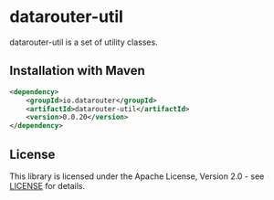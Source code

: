# datarouter-util

datarouter-util is a set of utility classes.


## Installation with Maven

```xml
<dependency>
	<groupId>io.datarouter</groupId>
	<artifactId>datarouter-util</artifactId>
	<version>0.0.20</version>
</dependency>
```

## License

This library is licensed under the Apache License, Version 2.0 - see [LICENSE](../LICENSE) for details.
